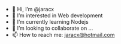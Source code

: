- 👋 Hi, I’m @jaracx
- 👀 I’m interested in Web development
- 🌱 I’m currently learning Nodejs
- 💞️ I’m looking to collaborate on ...
- 📫 How to reach me: jaracx@hotmail.com

<!---
jaracx/jaracx is a ✨ special ✨ repository because its `README.md` (this file) appears on your GitHub profile.
You can click the Preview link to take a look at your changes.
--->
